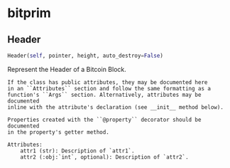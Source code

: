 <h1 id="bitprim">bitprim</h1>


<h2 id="bitprim.Header">Header</h2>

```python
Header(self, pointer, height, auto_destroy=False)
```
Represent the Header of a Bitcoin Block.

    If the class has public attributes, they may be documented here
    in an ``Attributes`` section and follow the same formatting as a
    function's ``Args`` section. Alternatively, attributes may be documented
    inline with the attribute's declaration (see __init__ method below).

    Properties created with the ``@property`` decorator should be documented
    in the property's getter method.

    Attributes:
        attr1 (str): Description of `attr1`.
        attr2 (:obj:`int`, optional): Description of `attr2`.


